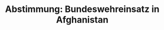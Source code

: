 ---
abstimmung:
  abstimmung: 1
  bundestagssitzung: 153
  datum: 13. März 2020
  legislaturperiode: 19
categories:
- Todo
data:
- title: Abstimmungsergebnis 20200313_1-data.pdf
  url: /res/2021-btw/abstimmungsergebnisse/20200313_1-data.pdf
- title: Abstimmungsergebnis 20200313_1_xls-data.xlsx
  url: /res/2021-btw/abstimmungsergebnisse/20200313_1_xls-data.xlsx
- title: Abstimmungsergebnis 20200313_1_xls-data.csv
  url: /res/2021-btw/abstimmungsergebnisse/csv/20200313_1_xls-data.csv
documents:
- local: /res/2021-btw/drucksachen/17287.pdf
  title: Drucksache 19/17287
  url: https://dip21.bundestag.de/dip21/btd/19/172/1917287.pdf
- local: /res/2021-btw/drucksachen/17816.pdf
  title: Drucksache 19/17816
  url: https://dip21.bundestag.de/dip21/btd/19/178/1917816.pdf
ergebnis:
  AfD:
    enthaltung: 0
    gesamt: 89
    ja: 0
    nein: 67
    nichtabgegeben: 22
    ungueltig: 0
  Bündnis 90/Die Grünen:
    enthaltung: 12
    gesamt: 67
    ja: 17
    nein: 28
    nichtabgegeben: 10
    ungueltig: 0
  Die Linke:
    enthaltung: 0
    gesamt: 69
    ja: 0
    nein: 46
    nichtabgegeben: 23
    ungueltig: 0
  FDP:
    enthaltung: 7
    gesamt: 80
    ja: 31
    nein: 10
    nichtabgegeben: 32
    ungueltig: 0
  cdu/csu:
    enthaltung: 0
    gesamt: 246
    ja: 200
    nein: 0
    nichtabgegeben: 46
    ungueltig: 0
  file: 20200313_1_xls-data.xlsx
  fraktionslos:
    enthaltung: 0
    gesamt: 6
    ja: 0
    nein: 2
    nichtabgegeben: 4
    ungueltig: 0
  spd:
    enthaltung: 2
    gesamt: 152
    ja: 108
    nein: 6
    nichtabgegeben: 36
    ungueltig: 0
layout: abstimmung
links:
- title: Link zu bundestag.de
  url: https://www.bundestag.de/parlament/plenum/abstimmung/abstimmung?id=664
preview: 'Deutscher Bundestag


  153. Sitzung des Deutschen Bundestages

  am Freitag, 13. März 2020


  Endgültiges Ergebnis der Namentlichen Abstimmung Nr. 1


  Beschlussempfehlung des Auswärtigen Ausschusses (3. Ausschuss)

  zu dem Antrag der Bundesregierung

  Fortsetzung der Beteiligung bewaffneter deutscher Streitkräfte am NATO-geführten
  Einsatz

  Resolute Support für die Ausbildung, Beratung und Unterstützung der afghanischen

  nationalen Verteidigungs- und Sicherheitskräfte in Afghanistan

  Drs. 19/17287 und 19/17816'
tags:
- Todo
title: 'Abstimmung: Bundeswehreinsatz in Afghanistan'
---